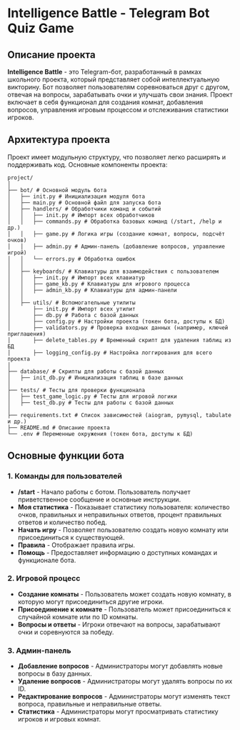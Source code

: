 # Intelligence Battle - Telegram Bot Quiz Game

## Описание проекта

**Intelligence Battle** - это Telegram-бот, разработанный в рамках школьного проекта, который представляет собой интеллектуальную викторину. Бот позволяет пользователям соревноваться друг с другом, отвечая на вопросы, зарабатывать очки и улучшать свои знания. Проект включает в себя функционал для создания комнат, добавления вопросов, управления игровым процессом и отслеживания статистики игроков.

## Архитектура проекта

Проект имеет модульную структуру, что позволяет легко расширять и поддерживать код. Основные компоненты проекта:
```
project/
│
├── bot/ # Основной модуль бота
│   ├── init.py # Инициализация модуля бота
│   ├── main.py # Основной файл для запуска бота
│   ├── handlers/ # Обработчики команд и событий
│   │   ├── init.py # Импорт всех обработчиков
│   │   ├── commands.py # Обработка базовых команд (/start, /help и др.)
│   │   ├── game.py # Логика игры (создание комнат, вопросы, подсчёт очков)
│   │   ├── admin.py # Админ-панель (добавление вопросов, управление игрой)
│   │   └── errors.py # Обработка ошибок
│   │
│   ├── keyboards/ # Клавиатуры для взаимодействия с пользователем
│   │   ├── init.py # Импорт всех клавиатур
│   │   ├── game_kb.py # Клавиатуры для игрового процесса
│   │   ├── admin_kb.py # Клавиатуры для админ-панели
│   │
│   ├── utils/ # Вспомогательные утилиты
│       ├── init.py # Импорт всех утилит
│       ├── db.py # Работа с базой данных
│       ├── config.py # Настройки проекта (токен бота, доступы к БД)
│       ├── validators.py # Проверка входных данных (например, ключей приглашения)
│       ├── delete_tables.py # Временный скрипт для удаления таблиц из БД
│       ├── logging_config.py # Настройка логгирования для всего проекта
│
├── database/ # Скрипты для работы с базой данных
│   ├── init_db.py # Инициализация таблиц в базе данных
│
├── tests/ # Тесты для проверки функционала
│   ├── test_game_logic.py # Тесты для игровой логики
│   ├── test_db.py # Тесты для работы с базой данных
│
├── requirements.txt # Список зависимостей (aiogram, pymysql, tabulate и др.)
├── README.md # Описание проекта
└── .env # Переменные окружения (токен бота, доступы к БД)
```

## Основные функции бота

### 1. **Команды для пользователей**
- **/start** - Начало работы с ботом. Пользователь получает приветственное сообщение и основные инструкции.
- **Моя статистика** - Показывает статистику пользователя: количество очков, правильных и неправильных ответов, процент правильных ответов и количество побед.
- **Начать игру** - Позволяет пользователю создать новую комнату или присоединиться к существующей.
- **Правила** - Отображает правила игры.
- **Помощь** - Предоставляет информацию о доступных командах и функционале бота.

### 2. **Игровой процесс**
- **Создание комнаты** - Пользователь может создать новую комнату, в которую могут присоединиться другие игроки.
- **Присоединение к комнате** - Пользователь может присоединиться к случайной комнате или по ID комнаты.
- **Вопросы и ответы** - Игроки отвечают на вопросы, зарабатывают очки и соревнуются за победу.

### 3. **Админ-панель**
- **Добавление вопросов** - Администраторы могут добавлять новые вопросы в базу данных.
- **Удаление вопросов** - Администраторы могут удалять вопросы по их ID.
- **Редактирование вопросов** - Администраторы могут изменять текст вопроса, правильные и неправильные ответы.
- **Статистика** - Администраторы могут просматривать статистику игроков и игровых комнат.
